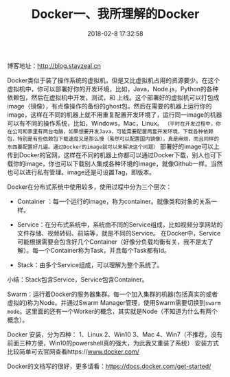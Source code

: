 ﻿---
title: Docker一、我所理解的Docker
date: 2018-02-8 17:32:58
tags:
---
博客地址：http://blog.stayzeal.cn

Docker类似于装了操作系统的虚拟机，但是又比虚拟机占用的资源要少。在这个虚拟机中，你可以部署好你的开发环境，比如，Java，Node.js，Python的各种依赖包，然后在虚拟机中开发，测试，和 上线。这个部署好的虚拟机可以打包成image（镜像），有点像操作的备份的ghost包。然后在需要的机器上运行你的image，这样在不同的机器上就不用重复配置开发环境了，运行同一image的机器可以有不同的操作系统，比如，Windows，Mac，Linux。
`（平时在开发过程中，你在公司和家里有两台电脑，如果想要开发Java，可能需要配置两套开发环境，下载各种依赖包，特别是有些依赖包下载速度又是那么慢（虽然可以配置国内镜像），真是麻烦，而且同样的东西要配置好几遍。通过Docker的image就可以来解决这个问题）`
部署好的image可以上传到Docker的官网，这样在不同的机器上你都可以通过Docker下载，别人也可下载你的image，你也可以下载别人集成各种环境的image，就像Github一样。当然也可以进行私有管理。image还是可设置Tag，即版本。

Docker在分布式系统中使用较多，使用过程中分为三个层次：

- Container ：每一个运行的image，称为container。就像类和对象的关系一样。

- Service：在分布式系统中，系统由不同的Service组成，比如视频分享网站的文件存储、视频转码、前端等，就是不同的Service。  在Docker中，Service可能根据需要会包含好几个Container（好像分负载均衡有关，我不是太了解）。每一个Container称为Task，并且每个Task都有Id。

- Stack：由多个Service组成，可以理解为整个系统了。

小结：Stack包含Service，Service包含Container。

Swarm：运行着Docker的服务器集群。每一个加入集群的机器(包括真实的或者虚拟的)称为Node。并通过Swarm Manager管理，使用Swarm需要切换到`swarm mode`。这里面的还有一个Worker的概念，其实就是Node（不知道为什么有两个概念）。

Docker 安装，分为四种：
1、Linux
2、Win10
3、Mac
4、Win7（不推荐，没有前面三种方便，Win10的powershell真的强大，为此我又重装了系统）
安装方式比较简单可去官网查看https://www.docker.com/

Docker的文档写的很好，更多请看：https://docs.docker.com/get-started/